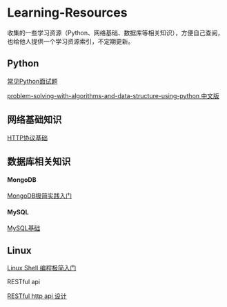 # Learning-Resources
收集的一些学习资源（Python、网络基础、数据库等相关知识），方便自己查阅，也给他人提供一个学习资源索引，不定期更新。

## Python
[常见Python面试题](https://github.com/taizilongxu/interview_python)

[problem-solving-with-algorithms-and-data-structure-using-python 中文版](https://github.com/facert/python-data-structure-cn)

## 网络基础知识

[HTTP协议基础](https://www.cnblogs.com/ranyonsue/p/5984001.html)


## 数据库相关知识

#### MongoDB
[MongoDB极简实践入门](https://github.com/StevenSLXie/Tutorials-for-Web-Developers/blob/master/MongoDB%20%E6%9E%81%E7%AE%80%E5%AE%9E%E8%B7%B5%E5%85%A5%E9%97%A8.md)

#### MySQL
[MySQL基础](http://kmfree.me/2017/07/30/4_%E6%95%B0%E6%8D%AE%E5%BA%93%E7%9F%A5%E8%AF%86/MySQL/MySQL%E5%9F%BA%E7%A1%80/)

## Linux
[Linux Shell 编程极简入门](https://github.com/StevenSLXie/Tutorials-for-Web-Developers/blob/master/Shell%E7%BC%96%E7%A8%8B%E6%9E%81%E7%AE%80%E5%85%A5%E9%97%A8%E5%AE%9E%E8%B7%B5.md)

RESTful api

[RESTful http api 设计](http://cizixs.com/2016/12/12/restful-api-design-guide)

